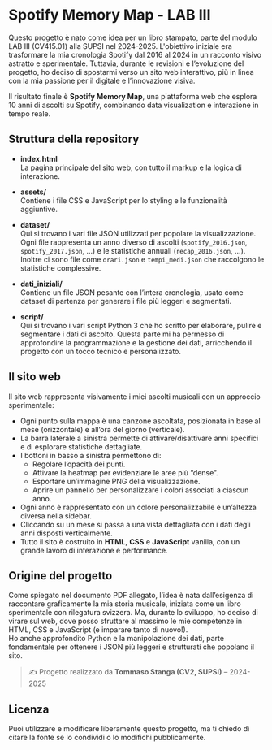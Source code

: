 # Spotify Memory Map - LAB III

Questo progetto è nato come idea per un libro stampato, parte del modulo LAB III (CV415.01) alla SUPSI nel 2024-2025. L'obiettivo iniziale era trasformare la mia cronologia Spotify dal 2016 al 2024 in un racconto visivo astratto e sperimentale. Tuttavia, durante le revisioni e l’evoluzione del progetto, ho deciso di spostarmi verso un sito web interattivo, più in linea con la mia passione per il digitale e l’innovazione visiva.

Il risultato finale è **Spotify Memory Map**, una piattaforma web che esplora 10 anni di ascolti su Spotify, combinando data visualization e interazione in tempo reale.

## Struttura della repository

- **index.html**  
  La pagina principale del sito web, con tutto il markup e la logica di interazione.

- **assets/**  
  Contiene i file CSS e JavaScript per lo styling e le funzionalità aggiuntive.

- **dataset/**  
  Qui si trovano i vari file JSON utilizzati per popolare la visualizzazione. Ogni file rappresenta un anno diverso di ascolti (`spotify_2016.json`, `spotify_2017.json`, …) e le statistiche annuali (`recap_2016.json`, …).  
  Inoltre ci sono file come `orari.json` e `tempi_medi.json` che raccolgono le statistiche complessive.

- **dati_iniziali/**  
  Contiene un file JSON pesante con l’intera cronologia, usato come dataset di partenza per generare i file più leggeri e segmentati.

- **script/**  
  Qui si trovano i vari script Python 3 che ho scritto per elaborare, pulire e segmentare i dati di ascolto. Questa parte mi ha permesso di approfondire la programmazione e la gestione dei dati, arricchendo il progetto con un tocco tecnico e personalizzato.
  
## Il sito web

Il sito web rappresenta visivamente i miei ascolti musicali con un approccio sperimentale:

- Ogni punto sulla mappa è una canzone ascoltata, posizionata in base al mese (orizzontale) e all’ora del giorno (verticale).
- La barra laterale a sinistra permette di attivare/disattivare anni specifici e di esplorare statistiche dettagliate.
- I bottoni in basso a sinistra permettono di:
  - Regolare l’opacità dei punti.
  - Attivare la heatmap per evidenziare le aree più “dense”.
  - Esportare un’immagine PNG della visualizzazione.
  - Aprire un pannello per personalizzare i colori associati a ciascun anno.
- Ogni anno è rappresentato con un colore personalizzabile e un’altezza diversa nella sidebar.
- Cliccando su un mese si passa a una vista dettagliata con i dati degli anni disposti verticalmente.
- Tutto il sito è costruito in **HTML**, **CSS** e **JavaScript** vanilla, con un grande lavoro di interazione e performance.

## Origine del progetto

Come spiegato nel documento PDF allegato, l’idea è nata dall’esigenza di raccontare graficamente la mia storia musicale, iniziata come un libro sperimentale con rilegatura svizzera. Ma, durante lo sviluppo, ho deciso di virare sul web, dove posso sfruttare al massimo le mie competenze in HTML, CSS e JavaScript (e imparare tanto di nuovo!).  
Ho anche approfondito Python e la manipolazione dei dati, parte fondamentale per ottenere i JSON più leggeri e strutturati che popolano il sito.

> ✍️ Progetto realizzato da **Tommaso Stanga (CV2, SUPSI)** – 2024-2025

## Licenza

Puoi utilizzare e modificare liberamente questo progetto, ma ti chiedo di citare la fonte se lo condividi o lo modifichi pubblicamente.

